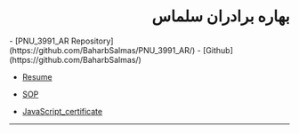 <h1 dir=rtl>
بهاره برادران سلماس
 </h1>
- [PNU_3991_AR Repository](https://github.com/BaharbSalmas/PNU_3991_AR/)
- [Github](https://github.com/BaharbSalmas/)

- [Resume](https://baharbsalmas.github.io/)

- [SOP](https://baharbsalmas.github.io/SOP/)

- [JavaScript_certificate](https://github.com/BaharbSalmas/PNU_3991_AR/blob/main/JavaScript_certificate/cert-1024-20267960%20(1).jpg)
------------------
